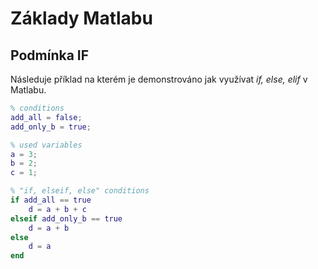 # Základy Matlabu
## Podmínka IF
Následuje příklad na kterém je demonstrováno jak využívat *if, else, elif* v Matlabu.
```Matlab
% conditions
add_all = false;
add_only_b = true;

% used variables
a = 3;
b = 2;
c = 1;

% "if, elseif, else" conditions
if add_all == true
    d = a + b + c
elseif add_only_b == true
    d = a + b
else
    d = a
end
